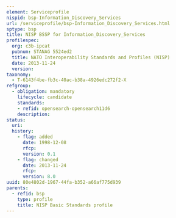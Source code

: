 ```yaml
---
element: Serviceprofile
nispid: bsp-Information_Discovery_Services
url: /serviceprofile/bsp-Information_Discovery_Services.html
sptype: bsp
title: NISP BSSP for Information_Discovery_Services
profilespec:
  org: c3b-ipcat
  pubnum: STANAG 5524ed2
  title: NATO Interoperability Standards and Profiles (NISP)
  date: 2013-11-24
  version: 
taxonomy:
  - T-6143f4be-fb3c-40ac-b38a-4926edc272f2-X
refgroup:
  - obligation: mandatory
    lifecycle: candidate
    standards: 
    - refid: opensearch-opensearch11d6
    description: 
status:
  uri: 
  history: 
    - flag: added
      date: 1998-12-08
      rfcp: 
      version: 0.1
    - flag: changed
      date: 2013-11-24
      rfcp: 
      version: 8.0
uuid: 80e4802d-1967-44fa-b352-a66af775d939
parents:
  - refid: bsp
    type: profile
    title: NISP Basic Standards profile
---
```

